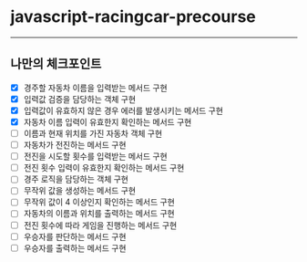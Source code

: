 # javascript-racingcar-precourse

---

## 나만의 체크포인트

-   [x] 경주할 자동차 이름을 입력받는 메서드 구현
-   [x] 입력값 검증을 담당하는 객체 구현
-   [x] 입력값이 유효하지 않은 경우 에러를 발생시키는 메서드 구현
-   [x] 자동차 이름 입력이 유효한지 확인하는 메서드 구현
-   [ ] 이름과 현재 위치를 가진 자동차 객체 구현
-   [ ] 자동차가 전진하는 메서드 구현
-   [ ] 전진을 시도할 횟수를 입력받는 메서드 구현
-   [ ] 전진 횟수 입력이 유효한지 확인하는 메서드 구현
-   [ ] 경주 로직을 담당하는 객체 구현
-   [ ] 무작위 값을 생성하는 메서드 구현
-   [ ] 무작위 값이 4 이상인지 확인하는 메서드 구현
-   [ ] 자동차의 이름과 위치를 출력하는 메서드 구현
-   [ ] 전진 횟수에 따라 게임을 진행하는 메서드 구현
-   [ ] 우승자를 판단하는 메서드 구현
-   [ ] 우승자를 출력하는 메서드 구현
